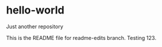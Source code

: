 # hello-world
Just another repository

This is the README file for readme-edits branch. Testing 123.
